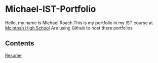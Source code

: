 # Michael-IST-Portfolio
Hello, my name is Michael Roach.This is my portfolio in my IST course at [Mcintosh High School](fcboe.org/mhs) Are using Github to host there portfolios

## Contents
[Resume](resume.mds)
